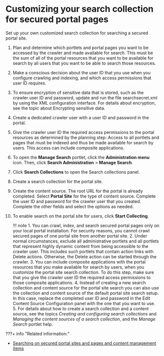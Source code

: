 # Customizing your search collection for secured portal pages

Set up your own customized search collection for searching a secured portal site.

1.  Plan and determine which portlets and portal pages you want to be accessed by the crawler and made available for search. This must be the sum of all of the portal resources that you want to be available for search by all users that you want to be able to search those resources.

2.  Make a conscious decision about the user ID that you use when you configure crawling and indexing, and which access permissions that user ID requires.

3.  To ensure encryption of sensitive data that is stored, such as the crawler user ID and password, update and run the file searchsecret.xml by using the XML configuration interface. For details about encryption, see the topic about Encrypting sensitive data.

4.  Create a dedicated crawler user with a user ID and password in the portal.

5.  Give the crawler user ID the required access permissions to the portal resources as determined by the planning step: Access to all portlets and pages that must be indexed and thus be made available for search by users. This access can include composite applications.

6.  To open the **Manage Search** portlet, click the **Administration menu** icon. Then, click **Search Administration** \> **Manage Search**.

7.  Click **Search Collections** to open the Search collections panel.

8.  Create a search collection for the portal site.

9.  Create the content source. The root URL for the portal is already completed. Select **Portal Site** for the type of content source. Complete the user ID and password for the crawler user that you created. Complete the other fields and select the options as needed.

10. To enable search on the portal site for users, click **Start Collecting**.

    !!! note
        1.  You can crawl, index, and search secured portal pages only on your local portal installation. For security reasons, you cannot crawl secured pages of one portal site from another portal site.
        2.  Under normal circumstances, exclude all administrative portlets and all portlets that represent highly dynamic content from being accessible to the crawler user. This includes such portlets that contain action links with Delete actions. Otherwise, the Delete action can be started through the crawler.
        3.  You can include composite applications with the portal resources that you make available for search by users, when you customize the portal site search collection. To do this step, make sure that you give the crawler user ID the required access permissions to those composite applications.
        4.  Instead of creating a new search collection and content source for the portal site search you can also use the collection and content source of the default portal site search setup. In this case, replace the completed user ID and password in the Edit Content Source Configuration panel with the one that you want to use.
        5.  For details about how to create a search collection and a content source, see the topics *Creating and configuring search collections* and *Managing the content sources of a search collection*, and the *Manage Search* portlet help.


???+ info "Related information:"
- [Searching on secured portal sites and pages and content management items](../../planning_portal_search/security_considerations/srtsrchscrprtlstepgs.md)

